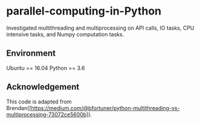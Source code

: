 # parallel-computing-in-Python
Investigated multithreading and multiprocessing on API calls, IO tasks, CPU intensive tasks, and Numpy computation tasks.
## Environment
Ubuntu == 16.04
Python == 3.6
## Acknowledgement
This code is adapted from Brendan([https://medium.com/@bfortuner/python-multithreading-vs-multiprocessing-73072ce5600b]).

